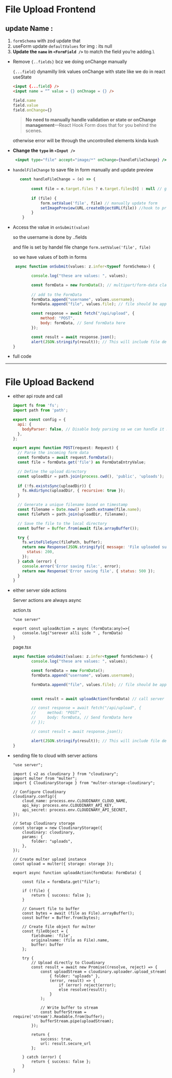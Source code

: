 # File Upload Frontend

## update Name :

1. `formSchema` with zod update that
2. useForm update `defaultValues` for img : its null 
3. **Update the `name` in `<FormField />`** to match the field you’re adding.\

- Remove  `{..fields}` bcz we doing onChange manually
    
    
    `{...field}`  dynamilly link values onChange with state like we do in react useState
    
    ```html
    <input {...field} />
    <input name = “” value = {} onChnage = {} />
    ```
    
    ```jsx
    field.name 
    field.value
    field.onChange={}
    ```
    
    > **No need to manually handle validation or state or onChange management**—React Hook Form does that for you behind the scenes.
    > 
    
    otherwise error will be through the uncontrolled elements kinda kush 
    

- **Change the `type` in `<Input />`**
    
    ```jsx
     <input type="file" accept="image/*" onChange={handleFileChange} />
    ```
    
- `handelFileChange` to save file in form manually and update preview
    
    ```jsx
       const handleFileChange = (e) => {
       
            const file = e.target.files ? e.target.files[0] : null // go the file after change
            
            if (file) {
                form.setValue('file', file) // manually update form 
                setImagePreview(URL.createObjectURL(file)) //hook to preview file 
            }
        }
    ```
    

- Access the value in `onSubmit(value)`
    
    
    so the username is done by ..fields 
    
    and file is set by handel file change `form.setValue('file', file)`
    
    so we have values of both in forms
    
    ```jsx
     async function onSubmit(values: z.infer<typeof formSchema>) {
    
            console.log("these are values: ", values);
    
            const formData = new FormData(); // multipart/form-data class
            
            // add to the FormData 
            formData.append("username", values.username);
            formData.append("file", values.file); // file should be appended from form data
    
            const response = await fetch("/api/upload", {
                method: "POST",
                body: formData, // Send formData here
            });
    
            const result = await response.json();
            alert(JSON.stringify(result)); // This will include file details from the response
    }
    ```
    

- full code

---

# File Upload Backend

- either api  route and call
    
    ```jsx
    import fs from 'fs';
    import path from 'path';
    
    export const config = {
      api: {
        bodyParser: false, // Disable body parsing so we can handle it manually
      },
    };
    
    export async function POST(request: Request) {
      // Parse the incoming form data
      const formData = await request.formData();
      const file = formData.get('file') as FormDataEntryValue;
    
      // Define the upload directory
      const uploadDir = path.join(process.cwd(), 'public', 'uploads');
      
      if (!fs.existsSync(uploadDir)) {
        fs.mkdirSync(uploadDir, { recursive: true });
      }
    
      // Generate a unique filename based on timestamp
      const filename = Date.now() + path.extname(file.name);
      const filePath = path.join(uploadDir, filename);
    
      // Save the file to the local directory
      const buffer = Buffer.from(await file.arrayBuffer());
    
      try {
        fs.writeFileSync(filePath, buffer);
        return new Response(JSON.stringify({ message: 'File uploaded successfully', filename }), {
          status: 200,
        });
      } catch (error) {
        console.error('Error saving file:', error);
        return new Response('Error saving file', { status: 500 });
      }
    }
    
    ```
    
- either server side actions
    
    <aside>
    
    Server actions are always async
    
    </aside>
    
    action.ts
    
    ```tsx
    "use server"
    
    export const uploadAction = async (formData:any)=>{
        console.log("serever alli side " , formData)
    }
    
    ```
    
    page.tsx
    
    ```jsx
    async function onSubmit(values: z.infer<typeof formSchema>) {
            console.log("these are values: ", values);
    
            const formData = new FormData();
            formData.append("username", values.username);
    
            formData.append("file", values.file); // file should be appended from form data
    
            
            const result = await uploadAction(formData) // call server fn
    
            // const response = await fetch("/api/upload", {
            //     method: "POST",
            //     body: formData, // Send formData here
            // });
    
            // const result = await response.json();
    
            alert(JSON.stringify(result)); // This will include file details from the response
    }
    
    ```
    
- sending file to cloud with server actions
    
   
    
    ```tsx
    "use server";
    
    import { v2 as cloudinary } from "cloudinary";
    import multer from "multer";
    import { CloudinaryStorage } from "multer-storage-cloudinary";
    
    // Configure Cloudinary
    cloudinary.config({
        cloud_name: process.env.CLOUDINARY_CLOUD_NAME,
        api_key: process.env.CLOUDINARY_API_KEY,
        api_secret: process.env.CLOUDINARY_API_SECRET,
    });
    
    // Setup Cloudinary storage
    const storage = new CloudinaryStorage({
        cloudinary: cloudinary,
        params: {
            folder: "uploads",
        },
    });
    
    // Create multer upload instance
    const upload = multer({ storage: storage });
    
    export async function uploadAction(formData: FormData) {
    
        const file = formData.get("file");
        
        if (!file) {
            return { success: false };
        }
    
        // Convert file to buffer
        const bytes = await (file as File).arrayBuffer();
        const buffer = Buffer.from(bytes);
    
        // Create file object for multer
        const fileObject = {
            fieldname: 'file',
            originalname: (file as File).name,
            buffer: buffer
        };
    
        try {
            // Upload directly to Cloudinary
            const result = await new Promise((resolve, reject) => {
                const uploadStream = cloudinary.uploader.upload_stream(
                    { folder: "uploads" },
                    (error, result) => {
                        if (error) reject(error);
                        else resolve(result);
                    }
                );
    
                // Write buffer to stream
                const bufferStream = require('stream').Readable.from(buffer);
                bufferStream.pipe(uploadStream);
            });
    
            return {
                success: true,
                url: result.secure_url
            };
    
        } catch (error) {
            return { success: false };
        }
    }
    ```